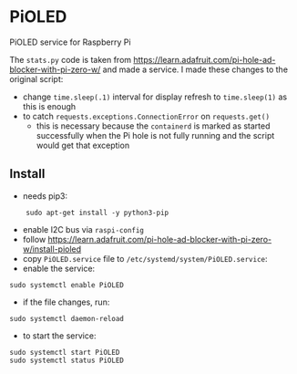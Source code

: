 # PiOLED
PiOLED service for Raspberry Pi

The `stats.py` code is taken from https://learn.adafruit.com/pi-hole-ad-blocker-with-pi-zero-w/ and made a service. I made these changes to the original script:
  - change `time.sleep(.1)` interval for display refresh to `time.sleep(1)` as this is enough
  - to catch `requests.exceptions.ConnectionError` on `requests.get()` 
    - this is necessary because the `containerd` is marked as started successfully when the Pi hole is not fully running and the script would get that exception


## Install

- needs pip3:
```
    sudo apt-get install -y python3-pip
```
- enable I2C bus via `raspi-config`
- follow https://learn.adafruit.com/pi-hole-ad-blocker-with-pi-zero-w/install-pioled
- copy `PiOLED.service` file to `/etc/systemd/system/PiOLED.service`:
- enable the service:
```
sudo systemctl enable PiOLED
```
- if the file changes, run:
```
sudo systemctl daemon-reload
```
- to start the service:
```
sudo systemctl start PiOLED
sudo systemctl status PiOLED
```
